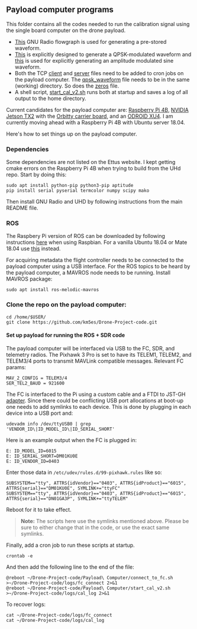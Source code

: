 ## Payload computer programs
This folder contains all the codes needed to run the calibration signal using the single board computer on the drone payload.
* [This](drone_pulse_tx_single_pol_save_file.grc) GNU Radio flowgraph is used for generating a pre-stored waveform.
* [This](generate_waveform_qpsk.grc) is explicitly designed to generate a QPSK-modulated waveform and [this](generate_waveform_sine) is used for explicitly generating an amplitude modulated sine waveform.
* Both the TCP [client](gr_cal_tcp_loopback_client.py) and [server](cal_sequence_tcp_server.py) files need to be added to cron jobs on the payload computer. The [qpsk_waveform](qpsk_Waveform) file needs to be in the same (working) directory. So does the [zeros](zeros) file.
* A shell script, [start_cal_v2.sh](start_cal_v2.sh) runs both at startup and saves a log of all output to the home directory.

Current candidates for the payload computer are: [Raspberry Pi 4B](https://www.raspberrypi.org/products/raspberry-pi-4-model-b/), [NVIDIA Jetson TX2](https://developer.nvidia.com/embedded/jetson-tx2) with the [Orbitty carrier board](http://connecttech.com/product/orbitty-carrier-for-nvidia-jetson-tx2-tx1/), and an [ODROID XU4](https://www.hardkernel.com/shop/odroid-xu4-special-price/). I am currently moving ahead with a Raspberry Pi 4B with Ubuntu server 18.04.

Here's how to set things up on the payload computer. 

### Dependencies
Some dependencies are not listed on the Ettus website. I kept getting cmake errors on the Raspberry Pi 4B when trying to build from the UHd repo. Start by doing this:
```
sudo apt install python-pip python3-pip aptitude
pip install serial pyserial termcolor numpy scipy mako
```
Then install GNU Radio and UHD by following instructions from the main README file.

### ROS
The Raspbery Pi version of ROS can be downloaded by following instructions [here][ROSberryPi_link] when using Raspbian. For a vanilla Ubuntu 18.04 or Mate 18.04 use [this][melodic_install] instead. 

For acquiring metadata the flight controller needs to be connected to the payload computer using a USB interface.
For the ROS topics to be heard by the payload computer, a MAVROS node needs to be running. Install MAVROS package:
```
sudo apt install ros-melodic-mavros
```

### Clone the repo on the payload computer:
```
cd /home/$USER/
git clone https://github.com/km5es/Drone-Project-code.git
```
#### Set up payload for running the ROS + SDR code
The payload computer will be interfaced via USB to the FC, SDR, and telemetry radios. The Pixhawk 3 Pro is set to have its TELEM1, TELEM2, and TELEM3/4 ports to transmit MAVLink compatible messages. Relevant FC params:
```
MAV_2_CONFIG = TELEM3/4
SER_TEL2_BAUD = 921600
```
The FC is interfaced to the Pi using a custom cable and a FTDI to JST-GH [adapter][]. Since there could be conflicting USB port allocations at boot-up one needs to add symlinks to each device. This is done by plugging in each device into a USB port and:
```
udevadm info /dev/ttyUSB0 | grep 'VENDOR_ID\|ID_MODEL_ID\|ID_SERIAL_SHORT'
```
Here is an example output when the FC is plugged in:
```
E: ID_MODEL_ID=6015
E: ID_SERIAL_SHORT=DM01KU0E
E: ID_VENDOR_ID=0403
```
Enter those data in `/etc/udev/rules.d/99-pixhawk.rules` like so:
```
SUBSYSTEM=="tty", ATTRS{idVendor}=="0403", ATTRS{idProduct}=="6015", ATTRS{serial}=="DM01KU0E", SYMLINK+="ttyFC"
SUBSYSTEM=="tty", ATTRS{idVendor}=="0403", ATTRS{idProduct}=="6015", ATTRS{serial}=="DN01GA3P", SYMLINK+="ttyTELEM"
```
Reboot for it to take effect. 
>**Note:** The scripts here use the symlinks mentioned above. Please be sure to either change that in the code, or use the exact same symlinks.

Finally, add a cron job to run these scripts at startup.
```
crontab -e
```
And then add the following line to the end of the file:
```
@reboot ~/Drone-Project-code/Payload\ Computer/connect_to_fc.sh >~/Drone-Project-code/logs/fc_connect 2>&1
@reboot ~/Drone-Project-code/Payload\ Computer/start_cal_v2.sh >~/Drone-Project-code/logs/cal_log 2>&1
```
To recover logs:
```
cat ~/Drone-Project-code/logs/fc_connect
cat ~/Drone-Project-code/logs/cal_log
```

[ROSberryPi_link]: http://wiki.ros.org/ROSberryPi/Installing%20ROS%20Melodic%20on%20the%20Raspberry%20Pi
[melodic_install]: http://wiki.ros.org/melodic/Installation/Ubuntu
[adapter]: https://store.mrobotics.io/USB-FTDI-Serial-to-JST-GH-p/mro-ftdi-jstgh01-mr.htm